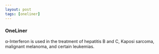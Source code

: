 ```yaml
---
layout: post
tags: [oneliner]
---
```



### OneLiner

α-Interferon is used in the treatment of hepatitis B and C, Kaposi sarcoma, malignant melanoma, and certain leukemias.
